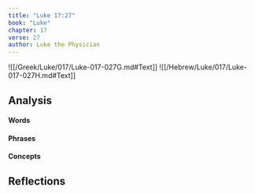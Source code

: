 ```yaml
---
title: "Luke 17:27"
book: "Luke"
chapter: 17
verse: 27
author: Luke the Physician
---
```

![[/Greek/Luke/017/Luke-017-027G.md#Text]]
![[/Hebrew/Luke/017/Luke-017-027H.md#Text]]

## Analysis

#### Words

#### Phrases

#### Concepts

## Reflections

